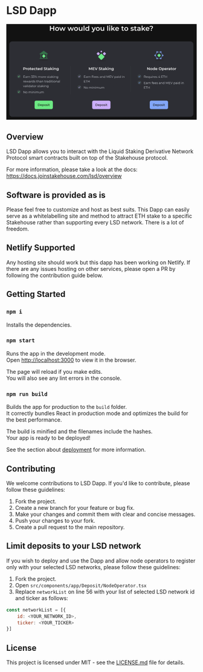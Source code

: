 # LSD Dapp

![](./dapp.png)

## Overview

LSD Dapp allows you to interact with the Liquid Staking Derivative Network Protocol smart contracts built on top of the Stakehouse protocol.

For more information, please take a look at the docs: https://docs.joinstakehouse.com/lsd/overview

## Software is provided as is

Please feel free to customize and host as best suits. This Dapp can easily serve as a whitelabelling site and method to attract ETH stake to a specific Stakehouse rather than supporting every LSD network. There is a lot of freedom.

## Netlify Supported

Any hosting site should work but this dapp has been working on Netlify. If there are any issues hosting on other services, please open a PR by following the contribution guide below.

## Getting Started

### `npm i`

Installs the dependencies.

### `npm start`

Runs the app in the development mode.\
Open [http://localhost:3000](http://localhost:3000) to view it in the browser.

The page will reload if you make edits.\
You will also see any lint errors in the console.

### `npm run build`

Builds the app for production to the `build` folder.\
It correctly bundles React in production mode and optimizes the build for the best performance.

The build is minified and the filenames include the hashes.\
Your app is ready to be deployed!

See the section about [deployment](https://facebook.github.io/create-react-app/docs/deployment) for more information.

## Contributing

We welcome contributions to LSD Dapp. If you'd like to contribute, please follow these guidelines:

1. Fork the project.
2. Create a new branch for your feature or bug fix.
3. Make your changes and commit them with clear and concise messages.
4. Push your changes to your fork.
5. Create a pull request to the main repository.

## Limit deposits to your LSD network

If you wish to deploy and use the Dapp and allow node operators to register only with your selected LSD networks, please follow these guidelines:

1. Fork the project.
2. Open `src/components/app/Deposit/NodeOperator.tsx`
3. Replace `networkList` on line 56 with your list of selected LSD network id and ticker as follows:
```js
const networkList = [{
    id: <YOUR_NETWORK_ID>,
    ticker: <YOUR_TICKER>
}]
```

## License

This project is licensed under MIT - see the [LICENSE.md](./LICENSE.md) file for details.
